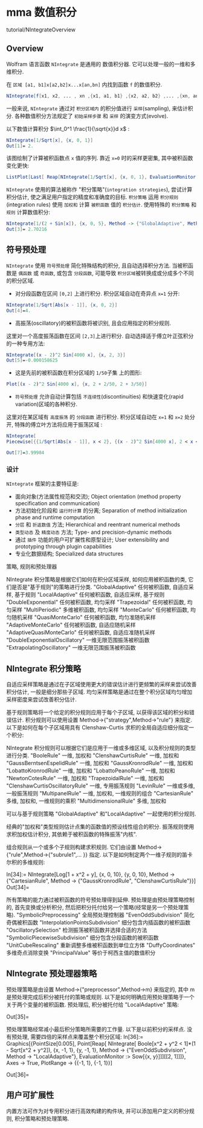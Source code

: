 # mma 数值积分

tutorial/NIntegrateOverview

## Overview

Wolfram 语言函数 `NIntegrate` 是通用的 数值积分器. 它可以处理一般的一维和多维积分.

在 `区域 [a1, b1]x[a2,b2]x...x[an,bn]` 内找到函数 `f` 的数值积分.

```mathematica
NIntegrate[f[x1, x2, ... , xn ,{x1, a1, b1} ,{x2, a2, b2} ,... ,{xn, an, bn} ]
```

一般来说, `NIntegrate` 通过对 `积分区域内` 的积分值进行 `采样`(sampling), 来估计积分.
各种数值积分方法规定了 `初始采样步骤` 和 `采样` 的演变方式(evolve).

以下数值计算积分 $\int_0^1 \frac{1}{\sqrt{x}}d x$ :

```mathematica
NIntegrate[1/Sqrt[x], {x, 0, 1}]
Out[1]= 2.
```

该图绘制了计算被积函数点 `x` 值的序列. 靠近 `x=0` 时的采样更密集, 其中被积函数变化更快:

```mathematica
ListPlot[Last[ Reap[NIntegrate[1/Sqrt[x], {x, 0, 1}, EvaluationMonitor :> Sow[x]]]]]
```

`NIntegrate` 使用的算法被称作 "积分策略"(`integration strategies`),
尝试计算积分估计, 使之满足用户指定的精度和准确度的目标.
`积分策略` 运用 `积分规则`(integration rules) 使用 `加权和` 计算 `被积函数` 值的 `积分估计`.
使用特殊的 `积分策略` 和 `规则` 计算数值积分:

```mathematica
NIntegrate[1/(2 + Sin[x]), {x, 0, 5}, Method -> {"GlobalAdaptive", Method -> "ClenshawCurtisRule"}]
Out[3]= 2.70216
```

## 符号预处理

`NIntegrate` 使用 `符号预处理` 简化特殊结构的积分, 且自动选择积分方法.
当被积函数是 `偶函数` 或 `奇函数`, 或包含 `分段函数`,
可能导致 `积分区域`被转换成或分成多个不同的积分区域.

+ 对分段函数在区间 `[0,2]` 上进行积分. 积分区域自动在奇异点 `x=1` 分开:

```mathematica
NIntegrate[1/Sqrt[Abs[x - 1]], {x, 0, 2}]
Out[4]=4.
```

+ 高振荡(oscillatory)的被积函数将被识别, 且会应用指定的积分规则.

这里对一个高度振荡函数在区间  `[2,3]`上进行积分.
自动选择适于傅立叶正弦积分的一种专用方法:

```mathematica
NIntegrate[(x - 2)^2 Sin[4000 x], {x, 2, 3}]
Out[5]=-0.000158625
```

+ 这是先前的被积函数在积分区域的 `1/50`子集 上的图形:

```mathematica
Plot[(x - 2)^2 Sin[4000 x], {x, 2 + 2/50, 2 + 3/50}]
```

+ `符号预处理` 允许自动计算包括 `不连续性`(discontinuities) 和快速变化(rapid variation)区域的各种积分.

这里对在某区域有 `高度振荡` 的 `分段函数` 进行积分.
积分区域自动在 `x=1` 和 `x=2` 处分开, 特殊的傅立叶方法将应用于振荡区域 :

```mathematica
NIntegrate[
Piecewise[{{1/Sqrt[Abs[x - 1]], x < 2}, {(x - 2)^2 Sin[4000 x], 2 < x < 3}}], {x, 0, 3}]

Out[7]=3.99984
```

### 设计

`NIntegrate` 框架的主要特征是:

+ 面向对象(方法属性规范和交流); Object orientation (method property specification and communication)
+ 方法初始化阶段和 `运行时计算` 的分离; Separation of method initialization phase and runtime computation
+ `分层` 和 `折返数值` 方法; Hierarchical and reentrant numerical methods
+ `类型动态` 及 `精度动态` 方法; Type- and precision-dynamic methods
+ 通过 `插件` 功能的用户可扩展性和原型设计; User extensibility and prototyping through plugin capabilities
+ 专业化数据结构; Specialized data structures

策略, 规则和预处理器

NIntegrate 积分策略是根据它们如何在积分区域采样, 如何应用被积函数的类, 它们是否是"基于规则"的策略进行分类.
"GlobalAdaptive"    任何被积函数, 自适应采样, 基于规则
"LocalAdaptive"    任何被积函数, 自适应采样, 基于规则
"DoubleExponential"    任何被积函数, 均匀采样
"Trapezoidal"    任何被积函数, 均匀采样
"MultiPeriodic"    多维被积函数, 均匀采样
"MonteCarlo"    任何被积函数, 均匀随机采样
"QuasiMonteCarlo"    任何被积函数, 均匀准随机采样
"AdaptiveMonteCarlo"    任何被积函数, 自适应随机采样
"AdaptiveQuasiMonteCarlo"    任何被积函数, 自适应准随机采样
"DoubleExponentialOscillatory"    一维无限范围振荡被积函数
"ExtrapolatingOscillatory"    一维无限范围振荡被积函数

## NIntegrate 积分策略

自适应采样策略是通过在子区域使用更大的错误估计进行更频繁的采样来尝试改善积分估计, 一般是细分那些子区域. 均匀采样策略是通过在整个积分区域均匀增加采样密度来尝试改善积分估计.

基于规则策略将一个给定的积分规则应用于每个子区域, 以获得该区域的积分和错误估计. 积分规则可以使用设置 Method->{"strategy",Method->"rule"} 来指定.
以下是如何在每个子区域用具有 Clenshaw-Curtis 求积的全局自适应细分指定一个积分:

NIntegrate 积分规则可以根据它们是应用于一维或多维区域, 以及积分规则的类型进行分类.
"BooleRule"    一维, 加权和
"ClenshawCurtisRule"    一维, 加权和
"GaussBerntsenEspelidRule"    一维, 加权和
"GaussKronrodRule"    一维, 加权和
"LobattoKronrodRule"    一维, 加权和
"LobattoPeanoRule"    一维, 加权和
"NewtonCotesRule"    一维, 加权和
"TrapezoidalRule"    一维, 加权和
"ClenshawCurtisOscillatoryRule"    一维, 专用振荡规则
"LevinRule"    一维或多维, 一般振荡规则
"MultipanelRule"    一维, 加权和, 一维规则的组合
"CartesianRule"    多维, 加权和, 一维规则的乘积
"MultidimensionalRule"    多维, 加权和

可以与基于规则策略 "GlobalAdaptive" 和"LocalAdaptive" 一起使用的积分规则.

经典的"加权和"类型规则估计点集的函数值的预设线性组合的积分. 振荡规则使用求积加权估计积分, 其依赖于被积函数的特殊振荡"内核".

组合规则从一个或多个子规则构建求积规则. 它们由设置 Method->{"rule",Method->{"subrule1",... }} 指定.
以下是如何制定两个一维子规则的笛卡尔积的多维规则:

In[34]:=
NIntegrate[Log[1 + x^2 + y], {x, 0, 10}, {y, 0, 10},
 Method -> {"CartesianRule",
   Method -> {"GaussKronrodRule", "ClenshawCurtisRule"}}]
Out[34]=

所有策略的能力通过被积函数的符号预处理得到延伸. 预处理是由预处理策略控制的, 首先变换或分析积分, 然后把积分托付给另一个策略(经常是另一个预处理策略).
"SymbolicPreprocessing"    全局预处理控制器
"EvenOddSubdivision"    简化奇偶被积函数
"InterpolationPointsSubdivision"    细分包含内插函数的被积函数
"OscillatorySelection"    检测振荡被积函数并选择合适的方法
"SymbolicPiecewiseSubdivision"    细分包含分段函数的被积函数
"UnitCubeRescaling"    重新调整多维被积函数到单位立方体
"DuffyCoordinates"    多维奇点消除变换
"PrincipalValue"    等价于柯西主值的数值积分

## NIntegrate 预处理器策略

预处理策略是由设置 Method->{"preprocessor",Method->m} 来指定的, 其中 m 是预处理完成后积分被托付的策略或规则.
以下是如何明确应用预处理策略于一个关于两个变量的被积函数. 预处理后, 积分被托付给 "LocalAdaptive" 策略:

 Out[35]=

预处理策略经常减小最后积分策略所需要的工作量.
以下是以前积分的采样点. 没有预处理, 需要四倍的采样点来覆盖整个积分区域:
In[36]:=
Graphics[{PointSize[0.005],
  Point[Reap[
     NIntegrate[
      Boole[x^2 + y^2 < 1]*(1 - Sqrt[x^2 + y^2]), {x, -1, 1}, {y, -1,
       1}, Method -> {"EvenOddSubdivision",
        Method -> "LocalAdaptive"},
      EvaluationMonitor :> Sow[{x, y}]]][[2, 1]]]}, Axes -> True,
 PlotRange -> {{-1, 1}, {-1, 1}}]

Out[36]=

## 用户可扩展性

内置方法可作为对专用积分进行高效构建的构件块, 并可以添加用户定义的积分规则, 积分策略和预处理策略.
